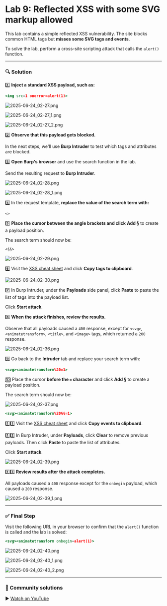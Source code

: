 # Lab 9: Reflected XSS with some SVG markup allowed

This lab contains a simple reflected XSS vulnerability. The site blocks common HTML tags but **misses some SVG tags and events**.

To solve the lab, perform a cross-site scripting attack that calls the `alert()` function.

---

### 🔍 **Solution**

1️⃣ **Inject a standard XSS payload, such as:**

```jsx
<img src=1 onerror=alert(1)>
```

![2025-06-24_02-27.png](LabImg/2025-06-24_02-27.png)

![2025-06-24_02-27_1.png](LabImg/2025-06-24_02-27_1.png)

![2025-06-24_02-27_2.png](LabImg/2025-06-24_02-27_2.png)

2️⃣ **Observe that this payload gets blocked.**

In the next steps, we'll use **Burp Intruder** to test which tags and attributes are blocked.

3️⃣ **Open Burp's browser** and use the search function in the lab.

Send the resulting request to **Burp Intruder**.

![2025-06-24_02-28.png](LabImg/2025-06-24_02-28.png)

![2025-06-24_02-28_1.png](LabImg/2025-06-24_02-28_1.png)

4️⃣ In the request template, **replace the value of the search term with:**

```
<>
```

5️⃣ **Place the cursor between the angle brackets and click** **Add §** to create a payload position.

The search term should now be:

```
<§§>
```

![2025-06-24_02-29.png](LabImg/2025-06-24_02-29.png)

6️⃣ Visit the [XSS cheat sheet](https://portswigger.net/web-security/cross-site-scripting/cheat-sheet) and click **Copy tags to clipboard**.

![2025-06-24_02-30.png](LabImg/2025-06-24_02-30.png)

7️⃣ In Burp Intruder, under the **Payloads** side panel, click **Paste** to paste the list of tags into the payload list.

Click **Start attack**.

8️⃣ **When the attack finishes, review the results.**

Observe that all payloads caused a `400` response, except for `<svg>`, `<animatetransform>`, `<title>`, and `<image>` tags, which returned a `200` response.

![2025-06-24_02-36.png](LabImg/2025-06-24_02-36.png)

9️⃣ Go back to the **Intruder** tab and replace your search term with:

```jsx
<svg><animatetransform%20=1>
```

🔟 Place the cursor **before the `=` character** and click **Add §** to create a payload position.

The search term should now be:

![2025-06-24_02-37.png](LabImg/2025-06-24_02-37.png)

```jsx
<svg><animatetransform%20§§=1>
```

1️⃣1️⃣ Visit the [XSS cheat sheet](https://portswigger.net/web-security/cross-site-scripting/cheat-sheet) and click **Copy events to clipboard**.

1️⃣2️⃣ In Burp Intruder, under **Payloads**, click **Clear** to remove previous payloads. Then click **Paste** to paste the list of attributes.

Click **Start attack**.

![2025-06-24_02-39.png](LabImg/2025-06-24_02-39.png)

1️⃣3️⃣ **Review results after the attack completes.**

All payloads caused a `400` response except for the `onbegin` payload, which caused a `200` response.

![2025-06-24_02-39_1.png](LabImg/2025-06-24_02-39_1.png)

---

### ✅ **Final Step**

Visit the following URL in your browser to confirm that the `alert()` function is called and the lab is solved:

```jsx
<svg><animatetransform onbegin=alert(1)>
```

![2025-06-24_02-40.png](LabImg/2025-06-24_02-40.png)

![2025-06-24_02-40_1.png](LabImg/2025-06-24_02-40_1.png)

![2025-06-24_02-40_2.png](LabImg/2025-06-24_02-40_2.png)

---

### 🎥 **Community solutions**

▶️ [Watch on YouTube](https://youtu.be/7dKk4A6viWo)